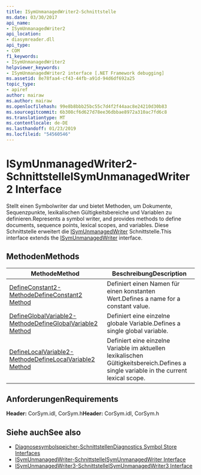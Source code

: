 ```yaml
---
title: ISymUnmanagedWriter2-Schnittstelle
ms.date: 03/30/2017
api_name:
- ISymUnmanagedWriter2
api_location:
- diasymreader.dll
api_type:
- COM
f1_keywords:
- ISymUnmanagedWriter2
helpviewer_keywords:
- ISymUnmanagedWriter2 interface [.NET Framework debugging]
ms.assetid: 8e78faa4-cf43-44fb-a91d-94d6df692a25
topic_type:
- apiref
author: mairaw
ms.author: mairaw
ms.openlocfilehash: 99e8b8bbb25bc55c7d4f2f44aac8e24210d30b83
ms.sourcegitcommit: 6b308cf6d627d78ee36dbbae8972a310ac7fd6c8
ms.translationtype: MT
ms.contentlocale: de-DE
ms.lasthandoff: 01/23/2019
ms.locfileid: "54560546"
---
```

# <a name="isymunmanagedwriter2-interface"></a><span data-ttu-id="2def4-102">ISymUnmanagedWriter2-Schnittstelle</span><span class="sxs-lookup"><span data-stu-id="2def4-102">ISymUnmanagedWriter2 Interface</span></span>
<span data-ttu-id="2def4-103">Stellt einen Symbolwriter dar und bietet Methoden, um Dokumente, Sequenzpunkte, lexikalischen Gültigkeitsbereiche und Variablen zu definieren.</span><span class="sxs-lookup"><span data-stu-id="2def4-103">Represents a symbol writer, and provides methods to define documents, sequence points, lexical scopes, and variables.</span></span> <span data-ttu-id="2def4-104">Diese Schnittstelle erweitert die [ISymUnmanagedWriter](../../../../docs/framework/unmanaged-api/diagnostics/isymunmanagedwriter-interface.md) Schnittstelle.</span><span class="sxs-lookup"><span data-stu-id="2def4-104">This interface extends the [ISymUnmanagedWriter](../../../../docs/framework/unmanaged-api/diagnostics/isymunmanagedwriter-interface.md) interface.</span></span>  
  
## <a name="methods"></a><span data-ttu-id="2def4-105">Methoden</span><span class="sxs-lookup"><span data-stu-id="2def4-105">Methods</span></span>  
  
|<span data-ttu-id="2def4-106">Methode</span><span class="sxs-lookup"><span data-stu-id="2def4-106">Method</span></span>|<span data-ttu-id="2def4-107">Beschreibung</span><span class="sxs-lookup"><span data-stu-id="2def4-107">Description</span></span>|  
|------------|-----------------|  
|[<span data-ttu-id="2def4-108">DefineConstant2-Methode</span><span class="sxs-lookup"><span data-stu-id="2def4-108">DefineConstant2 Method</span></span>](../../../../docs/framework/unmanaged-api/diagnostics/isymunmanagedwriter2-defineconstant2-method.md)|<span data-ttu-id="2def4-109">Definiert einen Namen für einen konstanten Wert.</span><span class="sxs-lookup"><span data-stu-id="2def4-109">Defines a name for a constant value.</span></span>|  
|[<span data-ttu-id="2def4-110">DefineGlobalVariable2-Methode</span><span class="sxs-lookup"><span data-stu-id="2def4-110">DefineGlobalVariable2 Method</span></span>](../../../../docs/framework/unmanaged-api/diagnostics/isymunmanagedwriter2-defineglobalvariable2-method.md)|<span data-ttu-id="2def4-111">Definiert eine einzelne globale Variable.</span><span class="sxs-lookup"><span data-stu-id="2def4-111">Defines a single global variable.</span></span>|  
|[<span data-ttu-id="2def4-112">DefineLocalVariable2-Methode</span><span class="sxs-lookup"><span data-stu-id="2def4-112">DefineLocalVariable2 Method</span></span>](../../../../docs/framework/unmanaged-api/diagnostics/isymunmanagedwriter2-definelocalvariable2-method.md)|<span data-ttu-id="2def4-113">Definiert eine einzelne Variable im aktuellen lexikalischen Gültigkeitsbereich.</span><span class="sxs-lookup"><span data-stu-id="2def4-113">Defines a single variable in the current lexical scope.</span></span>|  
  
## <a name="requirements"></a><span data-ttu-id="2def4-114">Anforderungen</span><span class="sxs-lookup"><span data-stu-id="2def4-114">Requirements</span></span>  
 <span data-ttu-id="2def4-115">**Header:** CorSym.idl, CorSym.h</span><span class="sxs-lookup"><span data-stu-id="2def4-115">**Header:** CorSym.idl, CorSym.h</span></span>  
  
## <a name="see-also"></a><span data-ttu-id="2def4-116">Siehe auch</span><span class="sxs-lookup"><span data-stu-id="2def4-116">See also</span></span>
- [<span data-ttu-id="2def4-117">Diagnosesymbolspeicher-Schnittstellen</span><span class="sxs-lookup"><span data-stu-id="2def4-117">Diagnostics Symbol Store Interfaces</span></span>](../../../../docs/framework/unmanaged-api/diagnostics/diagnostics-symbol-store-interfaces.md)
- [<span data-ttu-id="2def4-118">ISymUnmanagedWriter-Schnittstelle</span><span class="sxs-lookup"><span data-stu-id="2def4-118">ISymUnmanagedWriter Interface</span></span>](../../../../docs/framework/unmanaged-api/diagnostics/isymunmanagedwriter-interface.md)
- [<span data-ttu-id="2def4-119">ISymUnmanagedWriter3-Schnittstelle</span><span class="sxs-lookup"><span data-stu-id="2def4-119">ISymUnmanagedWriter3 Interface</span></span>](../../../../docs/framework/unmanaged-api/diagnostics/isymunmanagedwriter3-interface.md)
